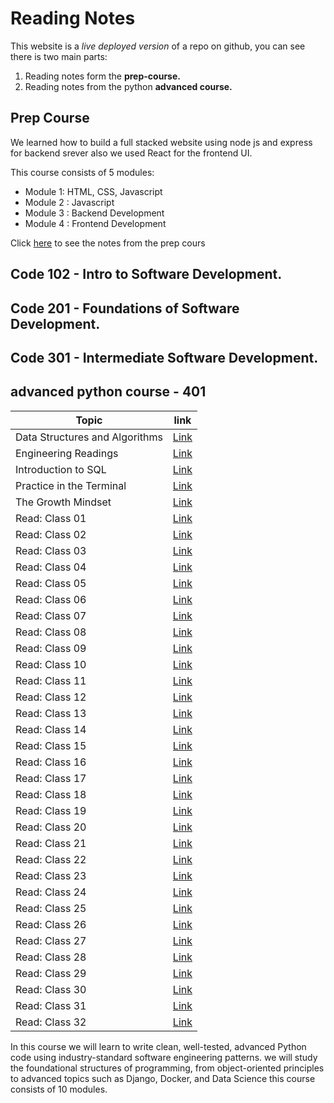 # Reading Notes
This website is a *live deployed version* of a repo on github, you can see there is two main parts:
1. Reading notes form the **prep-course.**
2. Reading notes from the python **advanced course.**

## Prep Course
We learned how to build a full stacked website using node js and express for backend srever also we used React for the frontend UI.

This course consists of 5 modules:
- Module 1: HTML, CSS, Javascript
- Module 2 : Javascript
- Module 3 : Backend Development
- Module 4 : Frontend Development

Click [here](https://ibraheem-areeda.github.io/my-notes/) to see the notes from the prep cours

## Code 102 - Intro to Software Development.
## Code 201 - Foundations of Software Development.
##  Code 301 - Intermediate Software Development.

## advanced python course - 401

| Topic | link |
| ----------- | ----------- |
| Data Structures and Algorithms | [Link](Data-Structures-and-Algorithms.md) |
| Engineering Readings | [Link](Engineering-Readings.md) |
| Introduction to SQL |  [Link](Introduction-to-SQL.md)  |
| Practice in the Terminal | [Link](Practice-in-the-Terminal.md) |
| The Growth Mindset | [Link](Growth-mindset.md)  |
| Read: Class 01 | [Link](Read-Class-01.md)  |
| Read: Class 02 | [Link](Read-Class-02.md)  |
| Read: Class 03 | [Link](Read-Class-03.md)  |
| Read: Class 04 | [Link](Read-Class-04.md)  |
| Read: Class 05 | [Link](Read-Class-05.md)  |
| Read: Class 06| [Link](Read-Class-06.md)  |
| Read: Class 07| [Link](Read-Class-07.md)  |
| Read: Class 08| [Link](Read-Class-08.md)  |
| Read: Class 09| [Link](Read-Class-09.md)  |
| Read: Class 10| [Link](Read-Class-10.md)  |
| Read: Class 11| [Link](Read-Class-11.md)  |
| Read: Class 12| [Link](Read-Class-12.md)  |
| Read: Class 13| [Link](Read-Class-13.md)  |
| Read: Class 14| [Link](Read-Class-14.md)  |
| Read: Class 15| [Link](Read-Class-15.md)  |
| Read: Class 16| [Link](Read-Class-16.md)  |
| Read: Class 17| [Link](Read-Class-17.md)  |
| Read: Class 18| [Link](Read-Class-18.md)  |
| Read: Class 19| [Link](Read-Class-19.md)  |
| Read: Class 20| [Link](Read-Class-20.md)  |
| Read: Class 21| [Link](Read-Class-21.md)  |
| Read: Class 22| [Link](Read-Class-22.md)  |
| Read: Class 23| [Link](Read-Class-23.md)  |
| Read: Class 24| [Link](Read-Class-24.md)  |
| Read: Class 25| [Link](Read-Class-25.md)  |
| Read: Class 26| [Link](Read-Class-26.md)  |
| Read: Class 27| [Link](Read-Class-27.md)  |
| Read: Class 28| [Link](Read-Class-28.md)  |
| Read: Class 29| [Link](Read-Class-29.md)  |
| Read: Class 30| [Link](Read-Class-30.md)  |
| Read: Class 31| [Link](Read-Class-31.md)  |
| Read: Class 32| [Link](Read-Class-32.md)  |

In this course we will learn to write clean, well-tested, advanced Python code using industry-standard software engineering patterns. we will study the foundational structures of programming, from object-oriented principles to advanced topics such as Django, Docker, and Data Science
this course consists of 10 modules.







